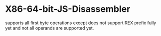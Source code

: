 X86-64-bit-JS-Disassembler
==========================

supports all first byte operations except does not support REX prefix fully yet and not all operands are supported yet.
